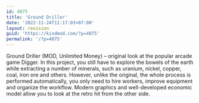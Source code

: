 ```yaml
---
id: 4075
title: 'Ground Driller'
date: '2022-11-24T11:17:03+07:00'
layout: revision
guid: 'https://kindmod.com/?p=4075'
permalink: '/?p=4075'
---
```


Ground Driller (MOD, Unlimited Money) – original look at the popular arcade game Digger. In this project, you still have to explore the bowels of the earth while extracting a number of minerals, such as uranium, nickel, copper, coal, iron ore and others. However, unlike the original, the whole process is performed automatically, you only need to hire workers, improve equipment and organize the workflow. Modern graphics and well-developed economic model allow you to look at the retro hit from the other side.